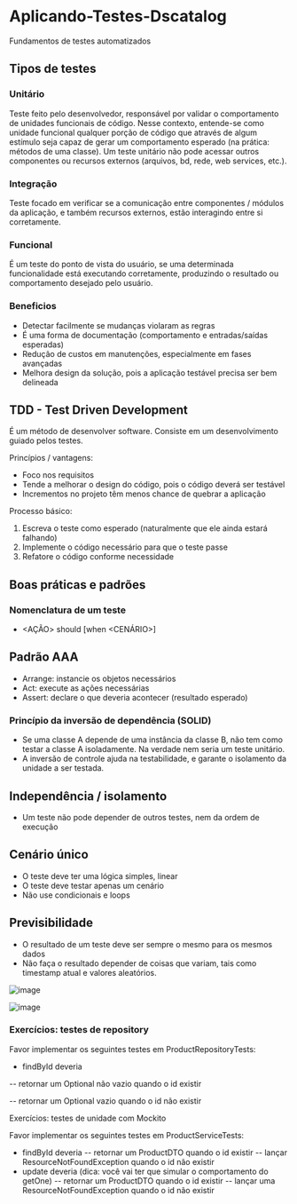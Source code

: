# Aplicando-Testes-Dscatalog

Fundamentos de testes automatizados

## Tipos de testes

### Unitário

Teste feito pelo desenvolvedor, responsável por validar o comportamento de unidades funcionais de código. Nesse contexto, entende-se como unidade funcional qualquer porção de código que através de algum estímulo seja capaz de gerar um comportamento esperado (na prática: métodos de uma classe). Um teste unitário não pode acessar outros componentes ou recursos externos (arquivos, bd, rede, web services, etc.).

### Integração

Teste focado em verificar se a comunicação entre componentes / módulos da aplicação, e também recursos externos, estão interagindo entre si corretamente.

### Funcional

É um teste do ponto de vista do usuário, se uma determinada funcionalidade está executando corretamente, produzindo o resultado ou comportamento desejado pelo usuário.

### Beneficios

- Detectar facilmente se mudanças violaram as regras
- É uma forma de documentação (comportamento e entradas/saídas esperadas)
- Redução de custos em manutenções, especialmente em fases avançadas
- Melhora design da solução, pois a aplicação testável precisa ser bem delineada
  
## TDD - Test Driven Development

É um método de desenvolver software. Consiste em um desenvolvimento guiado pelos testes.

Princípios / vantagens:
- Foco nos requisitos
- Tende a melhorar o design do código, pois o código deverá ser testável
- Incrementos no projeto têm menos chance de quebrar a aplicação

Processo básico:
1. Escreva o teste como esperado (naturalmente que ele ainda estará falhando)
2. Implemente o código necessário para que o teste passe
3. Refatore o código conforme necessidade

## Boas práticas e padrões

### Nomenclatura de um teste
- <AÇÃO> should <EFEITO> [when <CENÁRIO>]

## Padrão AAA
- Arrange: instancie os objetos necessários
- Act: execute as ações necessárias
- Assert: declare o que deveria acontecer (resultado esperado)

### Princípio da inversão de dependência (SOLID)

- Se uma classe A depende de uma instância da classe B, não tem como testar a classe A isoladamente. Na verdade nem seria um teste unitário.
- A inversão de controle ajuda na testabilidade, e garante o isolamento da unidade a ser testada.

## Independência / isolamento
- Um teste não pode depender de outros testes, nem da ordem de execução

## Cenário único
- O teste deve ter uma lógica simples, linear
- O teste deve testar apenas um cenário
- Não use condicionais e loops

## Previsibilidade
- O resultado de um teste deve ser sempre o mesmo para os mesmos dados
- Não faça o resultado depender de coisas que variam, tais como timestamp atual e valores aleatórios.



![image](https://github.com/JonasRF/Aplicando-Testes-Dscatalog/assets/77034798/62467183-b00d-4976-956b-ca7a8fb3f0e6)

![image](https://github.com/JonasRF/Aplicando-Testes-Dscatalog/assets/77034798/d91db77a-d577-4798-987d-34defe4dc591)

### Exercícios: testes de repository

Favor implementar os seguintes testes em ProductRepositoryTests:
- findById deveria
  
 -- retornar um Optional<Product> não vazio quando o id existir
  
 -- retornar um Optional<Product> vazio quando o id não existir

Exercícios: testes de unidade com Mockito

Favor implementar os seguintes testes em ProductServiceTests:

- findById deveria 
  -- retornar um ProductDTO quando o id existir
  -- lançar ResourceNotFoundException quando o id não existir
- update deveria (dica: você vai ter que simular o comportamento do getOne)
  -- retornar um ProductDTO quando o id existir
  -- lançar uma ResourceNotFoundException quando o id não existir


